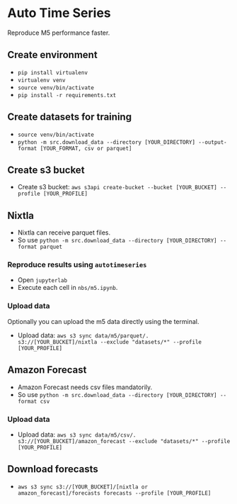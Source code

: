 # Auto Time Series
Reproduce M5 performance faster.

## Create environment

- `pip install virtualenv`
- `virtualenv venv`
- `source venv/bin/activate`
- `pip install -r requirements.txt`

## Create datasets for training

- `source venv/bin/activate`
- `python -m src.download_data --directory [YOUR_DIRECTORY] --output-format [YOUR_FORMAT, csv or parquet]`

## Create s3 bucket

- Create s3 bucket: `aws s3api create-bucket --bucket [YOUR_BUCKET] --profile [YOUR_PROFILE]`

## Nixtla

- Nixtla can receive parquet files.
- So use `python -m src.download_data --directory [YOUR_DIRECTORY] --format parquet`

### Reproduce results using `autotimeseries`

- Open `jupyterlab`
- Execute each cell in `nbs/m5.ipynb`.

### Upload data

Optionally you can upload the m5 data directly using the terminal.
- Upload data: `aws s3 sync data/m5/parquet/. s3://[YOUR_BUCKET]/nixtla --exclude "datasets/*" --profile [YOUR_PROFILE]`

## Amazon Forecast

- Amazon Forecast needs csv files mandatorily.
- So use `python -m src.download_data --directory [YOUR_DIRECTORY] --format csv`

### Upload data

- Upload data: `aws s3 sync data/m5/csv/. s3://[YOUR_BUCKET]/amazon_forecast --exclude "datasets/*" --profile [YOUR_PROFILE]`

## Download forecasts

- `aws s3 sync s3://[YOUR_BUCKET]/[nixtla or amazon_forecast]/forecasts forecasts --profile [YOUR_PROFILE]`
